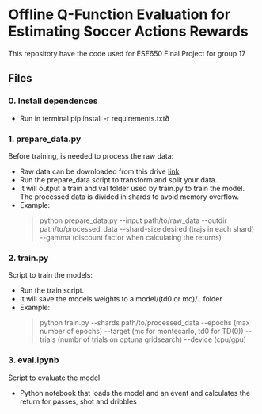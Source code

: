 # Offline Q-Function Evaluation for Estimating Soccer Actions Rewards

This repository have the code used for ESE650 Final Project for group 17

## Files
### 0. Install dependences
- Run in terminal pip install -r requirements.txt∂

### 1. prepare_data.py
Before training, is needed to process the raw data:
- Raw data can be downloaded from this drive [link](https://drive.google.com/file/d/1xfwpLU3eR2xzAf-rAJM9gpkL1oPUo7FP/view?usp=sharing)
- Run the prepare_data script to transform and split your data.
- It will output a train and val folder used by train.py to train the model. The processed data is divided in shards to avoid memory overflow.
- Example:
  > python prepare_data.py --input path/to/raw_data --outdir path/to/processed_data --shard-size desired (trajs in each shard) --gamma (discount factor when calculating the returns)

### 2. train.py
Script to train the models:
- Run the train script.
- It will save the models weights to a model/(td0 or mc)/.. folder
- Example:
  > python train.py --shards path/to/processed_data --epochs (max number of epochs) --target (mc for montecarlo, td0 for TD(0)) --trials (numbr of trials on optuna gridsearch) --device (cpu/gpu)

### 3. eval.ipynb
Script to evaluate the model
- Python notebook that loads the model and an event and calculates the return for passes, shot and dribbles


